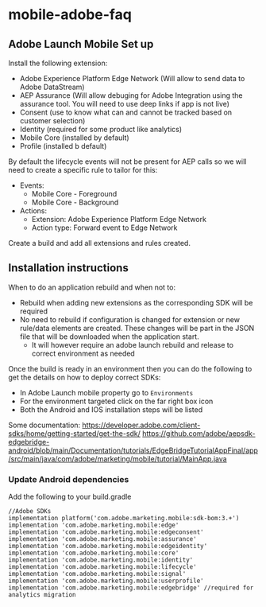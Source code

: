 # mobile-adobe-faq

## Adobe Launch Mobile Set up

Install the following extension:
- Adobe Experience Platform Edge Network (Will allow to send data to Adobe DataStream)
- AEP Assurance (Will allow debuging for Adobe Integration using the assurance tool. You will need to use deep links if app is not live)
- Consent (use to know what can and cannot be tracked based on customer selection)
- Identity (required for some product like analytics)
- Mobile Core (installed by default)
- Profile (installed b default)

By default the lifecycle events will not be present for AEP calls so we will need to create a specific rule to tailor for this:
- Events:
  - Mobile Core - Foreground
  - Mobile Core - Background
- Actions:
  - Extension: Adobe Experience Platform Edge Network
  - Action type: Forward event to Edge Network

Create a build and add all extensions and rules created.

## Installation instructions

When to do an application rebuild and when not to:
- Rebuild when adding new extensions as the corresponding SDK will be required
- No need to rebuild if configuration is changed for extension or new rule/data elements are created. These changes will be part in the JSON file that will be downloaded when the application start.
  - It will however require an adobe launch rebuild and release to correct environment as needed

Once the build is ready in an environment then you can do the following to get the details on how to deploy correct SDKs:
- In Adobe Launch mobile property go to `Environments`
- For the environment targeted click on the far right box icon
- Both the Android and IOS installation steps will be listed

Some documentation:
https://developer.adobe.com/client-sdks/home/getting-started/get-the-sdk/
https://github.com/adobe/aepsdk-edgebridge-android/blob/main/Documentation/tutorials/EdgeBridgeTutorialAppFinal/app/src/main/java/com/adobe/marketing/mobile/tutorial/MainApp.java

### Update Android dependencies

Add the following to your build.gradle
```
//Adobe SDKs
implementation platform('com.adobe.marketing.mobile:sdk-bom:3.+')
implementation 'com.adobe.marketing.mobile:edge'
implementation 'com.adobe.marketing.mobile:edgeconsent'
implementation 'com.adobe.marketing.mobile:assurance'
implementation 'com.adobe.marketing.mobile:edgeidentity'
implementation 'com.adobe.marketing.mobile:core'
implementation 'com.adobe.marketing.mobile:identity'
implementation 'com.adobe.marketing.mobile:lifecycle'
implementation 'com.adobe.marketing.mobile:signal'
implementation 'com.adobe.marketing.mobile:userprofile'
implementation 'com.adobe.marketing.mobile:edgebridge' //required for analytics migration
```

